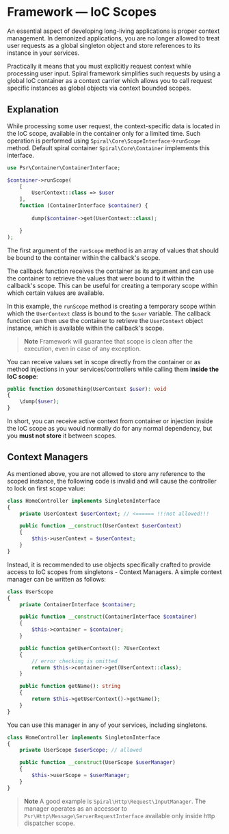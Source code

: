# Framework — IoC Scopes

An essential aspect of developing long-living applications is proper context management. In demonized applications,
you are no longer allowed to treat user requests as a global singleton object and store references to its instance in your
services.

Practically it means that you must explicitly request context while processing user input. Spiral framework simplifies
such requests by using a global IoC container as a context carrier which allows you to call request specific instances
as global objects via context bounded scopes.

## Explanation

While processing some user request, the context-specific data is located in the IoC scope, available in the container
only for a limited time. Such operation is performed using `Spiral\Core\ScopeInterface`->`runScope` method. Default
spiral container `Spiral\Core\Container` implements this interface.

```php
use Psr\Container\ContainerInterface;

$container->runScope(
    [
        UserContext::class => $user
    ],
    function (ContainerInterface $container) {
    
        dump($container->get(UserContext::class);

    }
);
```

The first argument of the `runScope` method is an array of values that should be bound to the container within the 
callback's scope.

The callback function receives the container as its argument and can use the container to retrieve the values that were 
bound to it within the callback's scope. This can be useful for creating a temporary scope within which certain values 
are available.

In this example, the `runScope` method is creating a temporary scope within which the `UserContext` class is bound to the 
`$user` variable. The callback function can then use the container to retrieve the `UserContext` object instance, which 
is available within the callback's scope.

> **Note**
> Framework will guarantee that scope is clean after the execution, even in case of any exception.

You can receive values set in scope directly from the container or as method injections in your services/controllers
while calling them **inside the IoC scope**:

```php
public function doSomething(UserContext $user): void
{
    \dump($user);
}
```

In short, you can receive active context from container or injection inside the IoC scope as you would normally do
for any normal dependency, but you **must not store** it between scopes.

## Context Managers

As mentioned above, you are not allowed to store any reference to the scoped instance, the following code is invalid and
will cause the controller to lock on first scope value:

```php
class HomeController implements SingletonInterface
{
    private UserContext $userContext; // <====== !!!not allowed!!!

    public function __construct(UserContext $userContext)
    {
        $this->userContext = $userContext;
    }
}
```

Instead, it is recommended to use objects specifically crafted to provide access to IoC scopes from singletons - Context
Managers. A simple context manager can be written as follows:

```php
class UserScope
{
    private ContainerInterface $container;

    public function __construct(ContainerInterface $container)
    {
        $this->container = $container;
    }

    public function getUserContext(): ?UserContext
    {
        // error checking is omitted
        return $this->container->get(UserContext::class);
    }

    public function getName(): string
    {
        return $this->getUserContext()->getName();
    }
}
```

You can use this manager in any of your services, including singletons.

```php
class HomeController implements SingletonInterface
{
    private UserScope $userScope; // allowed

    public function __construct(UserScope $userManager)
    {
        $this->userScope = $userManager;
    }
}
```

> **Note**
> A good example is `Spiral\Http\Request\InputManager`. The manager operates as an accessor
> to `Psr\Http\Message\ServerRequestInterface` available only inside http dispatcher scope.
